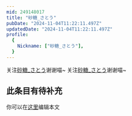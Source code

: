 ```yaml
---
mid: 249148017
title: "砂糖_さとう"
pubDate: "2024-11-04T11:22:11.497Z"
updatedDate: "2024-11-04T11:22:11.497Z"
profile:
  {
    Nickname: ["砂糖_さとう"],
  }
---
```


关注[砂糖_さとう](https://space.bilibili.com/249148017)谢谢喵~ 关注[砂糖_さとう](https://space.bilibili.com/249148017)谢谢喵~

## 此条目有待补充
你可以在[这里](https://github.com/Yuhanawa/VTuber.ICU/edit/master/src/content/v/砂糖_さとう/index.md)编辑本文
